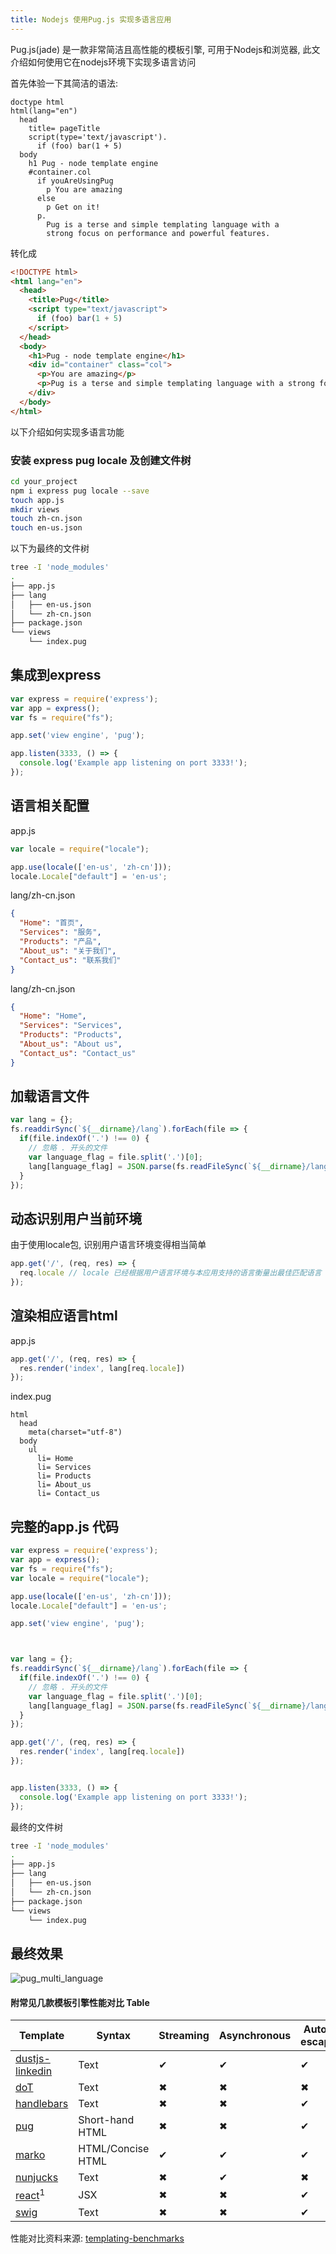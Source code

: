 ```yaml
---
title: Nodejs 使用Pug.js 实现多语言应用
---
```


Pug.js(jade) 是一款非常简洁且高性能的模板引擎, 可用于Nodejs和浏览器, 此文介绍如何使用它在nodejs环境下实现多语言访问

首先体验一下其简洁的语法:
```pug
doctype html
html(lang="en")
  head
    title= pageTitle
    script(type='text/javascript').
      if (foo) bar(1 + 5)
  body
    h1 Pug - node template engine
    #container.col
      if youAreUsingPug
        p You are amazing
      else
        p Get on it!
      p.
        Pug is a terse and simple templating language with a
        strong focus on performance and powerful features.
```

转化成
```html
<!DOCTYPE html>
<html lang="en">
  <head>
    <title>Pug</title>
    <script type="text/javascript">
      if (foo) bar(1 + 5)
    </script>
  </head>
  <body>
    <h1>Pug - node template engine</h1>
    <div id="container" class="col">
      <p>You are amazing</p>
      <p>Pug is a terse and simple templating language with a strong focus on performance and powerful features.</p>
    </div>
  </body>
</html>
```
以下介绍如何实现多语言功能
### 安装 express pug locale 及创建文件树
```bash
cd your_project
npm i express pug locale --save
touch app.js
mkdir views
touch zh-cn.json
touch en-us.json
```
以下为最终的文件树
```bash
tree -I 'node_modules'
.
├── app.js
├── lang
│   ├── en-us.json
│   └── zh-cn.json
├── package.json
└── views
    └── index.pug
```
## 集成到express
```js
var express = require('express');
var app = express();
var fs = require("fs");

app.set('view engine', 'pug');

app.listen(3333, () => {
  console.log('Example app listening on port 3333!');
});
```
## 语言相关配置
app.js
```js
var locale = require("locale");

app.use(locale(['en-us', 'zh-cn']));
locale.Locale["default"] = 'en-us';
```
lang/zh-cn.json
```json
{
  "Home": "首页",
  "Services": "服务",
  "Products": "产品",
  "About_us": "关于我们",
  "Contact_us": "联系我们"
}
```
lang/zh-cn.json
```json
{
  "Home": "Home",
  "Services": "Services",
  "Products": "Products",
  "About_us": "About us",
  "Contact_us": "Contact_us"
}
```
## 加载语言文件
```js
var lang = {};
fs.readdirSync(`${__dirname}/lang`).forEach(file => {
  if(file.indexOf('.') !== 0) {
    // 忽略 . 开头的文件
    var language_flag = file.split('.')[0];
    lang[language_flag] = JSON.parse(fs.readFileSync(`${__dirname}/lang/${file}`));
  }
});
```
## 动态识别用户当前环境
由于使用locale包, 识别用户语言环境变得相当简单
```js
app.get('/', (req, res) => {
  req.locale // locale 已经根据用户语言环境与本应用支持的语言衡量出最佳匹配语言
});
```
## 渲染相应语言html
app.js
```js
app.get('/', (req, res) => {
  res.render('index', lang[req.locale])
});
```
index.pug
```pug
html
  head
    meta(charset="utf-8")
  body
    ul
      li= Home
      li= Services
      li= Products
      li= About_us
      li= Contact_us
```
## 完整的app.js 代码
```js
var express = require('express');
var app = express();
var fs = require("fs");
var locale = require("locale");

app.use(locale(['en-us', 'zh-cn']));
locale.Locale["default"] = 'en-us';

app.set('view engine', 'pug');



var lang = {};
fs.readdirSync(`${__dirname}/lang`).forEach(file => {
  if(file.indexOf('.') !== 0) {
    // 忽略 . 开头的文件
    var language_flag = file.split('.')[0];
    lang[language_flag] = JSON.parse(fs.readFileSync(`${__dirname}/lang/${file}`));
  }
});

app.get('/', (req, res) => {
  res.render('index', lang[req.locale])
});


app.listen(3333, () => {
  console.log('Example app listening on port 3333!');
});
```

最终的文件树
```bash
tree -I 'node_modules'
.
├── app.js
├── lang
│   ├── en-us.json
│   └── zh-cn.json
├── package.json
└── views
    └── index.pug
```
## 最终效果
![pug_multi_language](/img/pug_multi_language.png)

#### 附常见几款模板引擎性能对比 Table
Template | Syntax | Streaming | Asynchronous | Auto-escape
---- | ---- | ---- | ---- | ----
[dustjs-linkedin](https://github.com/linkedin/dustjs) | Text | ✔ | ✔ | ✔
[doT](https://github.com/olado/doT) | Text | ✖ | ✖ | ✖
[handlebars](https://github.com/wycats/handlebars.js) | Text | ✖ | ✖ | ✔
[pug](https://github.com/pugjs/pug) | Short-hand HTML | ✖ | ✖ | ✔
[marko](https://github.com/marko-js/marko) | HTML/Concise HTML | ✔ | ✔ | ✔
[nunjucks](http://mozilla.github.io/nunjucks/) | Text | ✖ | ✔ | ✖
[react](https://facebook.github.io/react/)<sup>1</sup> | JSX | ✖ | ✖ | ✔
[swig](http://mozilla.github.io/nunjucks/) | Text | ✖ | ✖ | ✔

性能对比资料来源: [templating-benchmarks](https://github.com/marko-js/templating-benchmarks/)









